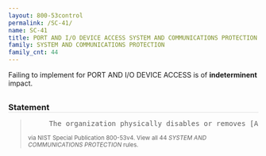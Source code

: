 ```yaml
---
layout: 800-53control
permalink: /SC-41/
name: SC-41
title: PORT AND I/O DEVICE ACCESS SYSTEM AND COMMUNICATIONS PROTECTION
family: SYSTEM AND COMMUNICATIONS PROTECTION
family_cnt: 44
---
```

<p class="text-">Failing to implement for PORT AND I/O DEVICE ACCESS is of <b>indeterminent</b> impact.</p>

<h3 style="border-bottom:1px solid #ddd;margin:30px 0 8px 0;">Statement</h3>
<blockquote>
<pre>     The organization physically disables or removes [Assignment: organization-defined connection ports or input/output devices] on [Assignment: organization-defined information systems or information system components]. 
</pre>
<p><small>via NIST Special Publication 800-53v4. View all 44 <i>SYSTEM AND COMMUNICATIONS PROTECTION</i> rules. <a href="/cce/ssg/group/$Group_id"><span class="glyphicon glyphicon-link"></span></a> </small></p>
</blockquote>

